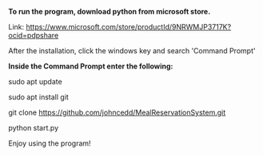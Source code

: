 **To run the program, download python from microsoft store.**

Link: https://www.microsoft.com/store/productId/9NRWMJP3717K?ocid=pdpshare

After the installation, click the windows key and search 'Command Prompt'

**Inside the Command Prompt enter the following:**

sudo apt update

sudo apt install git

git clone https://github.com/johncedd/MealReservationSystem.git

python start.py

Enjoy using the program!
